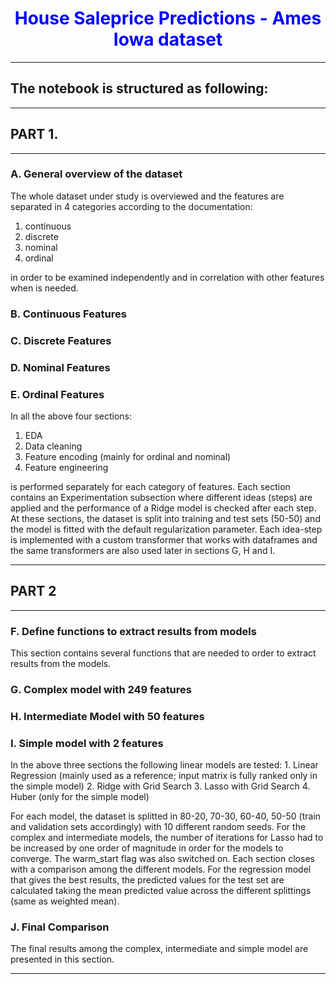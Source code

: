 

<h1><center><font color="blue"><b>House Saleprice Predictions - Ames Iowa dataset</b></font></center></h1>
<hr>


## **The notebook is structured as following:** 

---
## PART 1.
---

### **A. General overview of the dataset**

The whole dataset under study is overviewed and the features are separated in 4 categories according to the documentation: 
1. continuous
2. discrete
3. nominal 
4. ordinal 

in order to be examined independently and in correlation with other features when is needed. 

### **B. Continuous Features**  
### **C. Discrete Features**
### **D. Nominal Features** 
### **E. Ordinal Features** 


In all the above four sections:
1. EDA 
2. Data cleaning
3. Feature encoding (mainly for ordinal and nominal)
4. Feature engineering 
        
is performed separately for each category of features. Each section contains an Experimentation subsection where different ideas (steps) are applied and the performance of a Ridge model is checked after each step. At these sections, the dataset is split into training and test sets (50-50) and the model is fitted with the default regularization parameter. Each idea-step is implemented with a custom transformer that works with dataframes and the same transformers are also used later in sections G, H and I. 

---
## PART 2
---

### **F. Define functions to extract results from models**

This section contains several functions that are needed to order to extract results from the models. 
    
### **G. Complex model with 249 features**
### **H. Intermediate Model with 50 features**
### **I. Simple model with 2 features**    
    
In the above three sections the following linear models are tested:
    1. Linear Regression (mainly used as a reference; input matrix is fully ranked only in the simple model) 
    2. Ridge with Grid Search
    3. Lasso with Grid Search
    4. Huber (only for the simple model)

For each model, the dataset is splitted in 80-20, 70-30, 60-40, 50-50 (train and validation sets accordingly) with 10 different random seeds. For the complex and intermediate models, the number of iterations for Lasso had to be increased by one order of magnitude in order for the models to converge. The warm_start flag was also switched on. Each section closes with a comparison among the different models. For the regression model that gives the best results, the predicted values for the test set are calculated taking the mean predicted value across the different splittings (same as weighted mean). 


### **J. Final Comparison** 
The final results among the complex, intermediate and simple model are presented in this section. 
    
***
